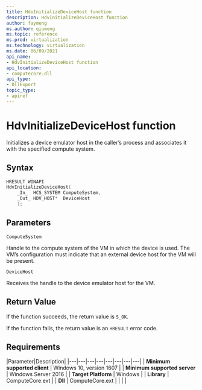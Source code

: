 ```yaml
---
title: HdvInitializeDeviceHost function
description: HdvInitializeDeviceHost function
author: faymeng
ms.author: qiumeng
ms.topic: reference
ms.prod: virtualization
ms.technology: virtualization
ms.date: 06/09/2021
api_name:
- HdvInitializeDeviceHost function
api_location:
- computecore.dll
api_type:
- DllExport
topic_type: 
- apiref
---
```


# HdvInitializeDeviceHost function

Initializes a device emulator host in the caller’s process and associates it with the specified compute system.


## Syntax

```C++
HRESULT WINAPI
HdvInitializeDeviceHost(
    _In_  HCS_SYSTEM ComputeSystem,
    _Out_ HDV_HOST*  DeviceHost
    );
```

## Parameters

`ComputeSystem`

Handle to the compute system of the VM in which the device is used. The VM’s configuration must indicate that an external device host for the VM will be present.

`DeviceHost`

Receives the handle to the device emulator host for the VM.

## Return Value

If the function succeeds, the return value is `S_OK`.

If the function fails, the return value is an  `HRESULT` error code.

## Requirements

|Parameter|Description|
|---|---|---|---|---|---|---|---|
| **Minimum supported client** | Windows 10, version 1607 |
| **Minimum supported server** | Windows Server 2016 |
| **Target Platform** | Windows |
| **Library** | ComputeCore.ext |
| **Dll** | ComputeCore.ext |
|    |    |